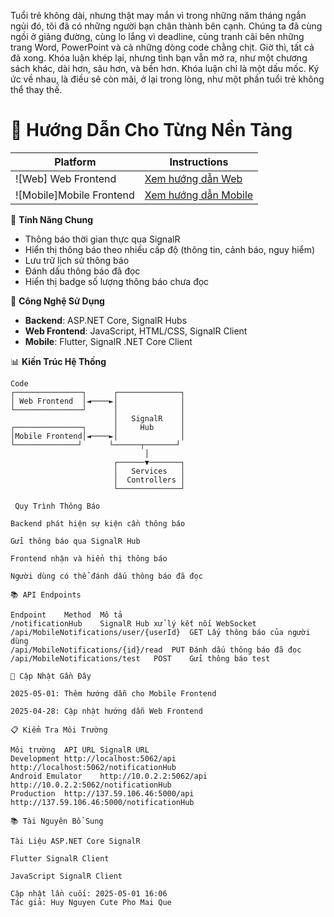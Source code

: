 Tuổi trẻ không dài, nhưng thật may mắn vì trong những năm tháng ngắn ngủi đó, tôi đã có những người bạn chân thành bên cạnh. Chúng ta đã cùng ngồi ở giảng đường, cùng lo lắng vì deadline, cùng tranh cãi bên những trang Word, PowerPoint và cả những dòng code chằng chịt.
Giờ thì, tất cả đã xong. Khóa luận khép lại, nhưng tình bạn vẫn mở ra, như một chương sách khác, dài hơn, sâu hơn, và bền hơn. Khóa luận chỉ là một dấu mốc. Ký ức về nhau, là điều sẽ còn mãi, ở lại trong lòng, như một phần tuổi trẻ không thể thay thế.

# 📱 Hướng Dẫn Cho Từng Nền Tảng

| Platform       | Instructions |
| -------------- | ------------ |
| ![Web] Web Frontend | [Xem hướng dẫn Web](docs/web-notifications.md) |
| ![Mobile]Mobile Frontend | [Xem hướng dẫn Mobile](docs/mobile-notifications.md) |

🌟 **Tính Năng Chung**
- Thông báo thời gian thực qua SignalR
- Hiển thị thông báo theo nhiều cấp độ (thông tin, cảnh báo, nguy hiểm)
- Lưu trữ lịch sử thông báo
- Đánh dấu thông báo đã đọc
- Hiển thị badge số lượng thông báo chưa đọc

🔧 **Công Nghệ Sử Dụng**
- **Backend**: ASP.NET Core, SignalR Hubs
- **Web Frontend**: JavaScript, HTML/CSS, SignalR Client
- **Mobile**: Flutter, SignalR .NET Core Client

📊 **Kiến Trúc Hệ Thống**
```plaintext
Code
┌───────────────┐      ┌──────────────┐
│ Web Frontend  │◄────►│              │
└───────────────┘      │              │
                       │   SignalR    │
┌───────────────┐      │     Hub      │
│Mobile Frontend│◄────►│              │
└──────────────┘      └──────┬───────┘
                              │
                       ┌──────▼───────┐
                       │   Services   │
                       │  Controllers │
                       └──────────────┘
                       
 Quy Trình Thông Báo

Backend phát hiện sự kiện cần thông báo

Gửi thông báo qua SignalR Hub

Frontend nhận và hiển thị thông báo

Người dùng có thể đánh dấu thông báo đã đọc

📚 API Endpoints

Endpoint	Method	Mô tả
/notificationHub	SignalR	Hub xử lý kết nối WebSocket
/api/MobileNotifications/user/{userId}	GET	Lấy thông báo của người dùng
/api/MobileNotifications/{id}/read	PUT	Đánh dấu thông báo đã đọc
/api/MobileNotifications/test	POST	Gửi thông báo test

📅 Cập Nhật Gần Đây

2025-05-01: Thêm hướng dẫn cho Mobile Frontend

2025-04-28: Cập nhật hướng dẫn Web Frontend

📋 Kiểm Tra Môi Trường

Môi trường	API URL	SignalR URL
Development	http://localhost:5062/api	http://localhost:5062/notificationHub
Android Emulator	http://10.0.2.2:5062/api	http://10.0.2.2:5062/notificationHub
Production	http://137.59.106.46:5000/api	http://137.59.106.46:5000/notificationHub

📚 Tài Nguyên Bổ Sung

Tài Liệu ASP.NET Core SignalR

Flutter SignalR Client

JavaScript SignalR Client

Cập nhật lần cuối: 2025-05-01 16:06
Tác giả: Huy Nguyen Cute Pho Mai Que